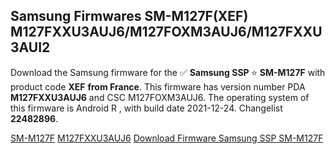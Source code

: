<h2>Samsung Firmwares SM-M127F(XEF) M127FXXU3AUJ6/M127FOXM3AUJ6/M127FXXU3AUI2</h2>
Download the Samsung firmware for the ✅ <strong>Samsung SSP </strong> ⭐ <strong>SM-M127F</strong> with product code <strong>XEF</strong> <strong> from France</strong>. This firmware has version number PDA <strong>M127FXXU3AUJ6</strong> and CSC M127FOXM3AUJ6. The operating system of this firmware is Android R , with build date 2021-12-24. Changelist <strong>22482896</strong>.

[SM-M127F](https://samfirm.shop/samsung/model/SM-M127F)
[M127FXXU3AUJ6](https://samfirm.shop/samsung/pda/M127FXXU3AUJ6)
[Download Firmware Samsung SSP SM-M127F](https://samfirm.shop/samsung/firmware/485393)
